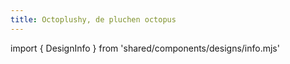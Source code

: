 ```yaml
---
title: Octoplushy, de pluchen octopus
---
```


import { DesignInfo } from 'shared/components/designs/info.mjs'

<DesignInfo design='octoplushy' docs />

